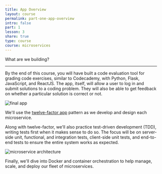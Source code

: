 ```yaml
---
title: App Overview
layout: course
permalink: part-one-app-overview
intro: false
part: 1
lesson: 3
share: true
type: course
course: microservices
---
```


What are we building?

---

By the end of this course, you will have built a code evaluation tool for grading code exercises, similar to Codecademy, with Python, Flask, JavaScript, and ReactJS. The app, itself, will allow a user to log in and submit solutions to a coding problem. They will also be able to get feedback on whether a particular solution is correct or not.

<div style="text-align:left;">
  <img src="/assets/img/courses/microservices/01_what_are_we_building.png" style="max-width: 100%; border:0; box-shadow: none;" alt="final app">
</div>

We'll use the [twelve-factor app](https://12factor.net/) pattern as we develop and design each microservice.

Along with twelve-factor, we'll also practice test-driven development (TDD), writing tests first when it makes sense to do so. The focus will be on server-side unit, functional, and integration tests, client-side unit tests, and end-to-end tests to ensure the entire system works as expected.

![microservice architecture](/assets/img/courses/microservices/07_testdriven.png)

Finally, we'll dive into Docker and container orchestration to help manage, scale, and deploy our fleet of microservices.

